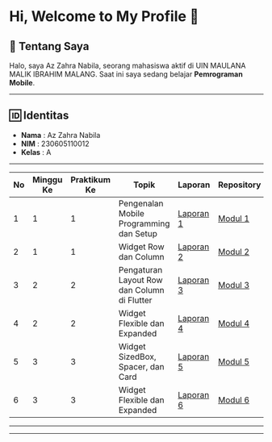 # Hi, Welcome to My Profile 👋

## 📖 Tentang Saya
Halo, saya Az Zahra Nabila, seorang mahasiswa aktif di UIN MAULANA MALIK IBRAHIM MALANG.  Saat ini saya sedang belajar **Pemrograman Mobile**.

---

## 🆔 Identitas
- **Nama**  : Az Zahra Nabila 
- **NIM**   : 230605110012  
- **Kelas** : A  

---

| No | Minggu Ke | Praktikum Ke         | Topik                                           | Laporan            | Repository  |
|----|--------|---------|-------------------------------------------------|--------------------|-------------|
| 1  | 1 | 1 | Pengenalan Mobile Programming dan Setup         | [Laporan 1](https://drive.google.com/file/d/1Vz683QI86orNv0Dm4qsHMp-077X503To/view?usp=sharing "Laporan 1")     | [Modul 1](https://github.com/azzahranabilaa/PRAKTIKUM-MOBILE-PROGRAMING-BAB-1 "Modul 1")|
| 2  | 1 | 1 | Widget Row dan Column                          | [Laporan 2](https://drive.google.com/file/d/1MVFfIZQKdGzikosaccc58_sohwGusSPh/view?usp=sharing "Laporan 2")    | [Modul 2](https://github.com/azzahranabilaa/PRAKTIKUM-MOBILE-PROGRAMING-BAB-2 "Modul 2") |
| 3  | 2 | 2 | Pengaturan Layout Row dan Column di Flutter    | [Laporan 3](https://drive.google.com/file/d/1vA5NynO0ksjTQ1P6MRrm2iIsoPu5SPHM/view?usp=drive_link) | [Modul 3](https://github.com/azzahranabilaa/PRAKTIKUM-MOBILE-PROGRAMING-BAB-3) |
| 4  | 2 | 2 | Widget Flexible dan Expanded                   | [Laporan 4](https://drive.google.com/file/d/1o26KoxV88VDoQ4s5CkzgnBV9G2lA_SET/view?usp=drive_link)     | [Modul 4](https://github.com/azzahranabilaa/PRAKTIKUM-MOBILE-PROGRAMING-BAB-4) |
| 5  | 3 | 3 | Widget SizedBox, Spacer, dan Card    | [Laporan 5](https://drive.google.com/file/d/1XtI6wmC-K_e0_nvQkOFuAyAh0IzGopfJ/view?usp=sharing) | [Modul 5](https://github.com/azzahranabilaa/PRAKTIKUM-MOBILE-PROGRAMING-BAB-5) |
| 6  | 3 | 3 | Widget Flexible dan Expanded                   | [Laporan 6]()     | [Modul 6]() |
---
---

